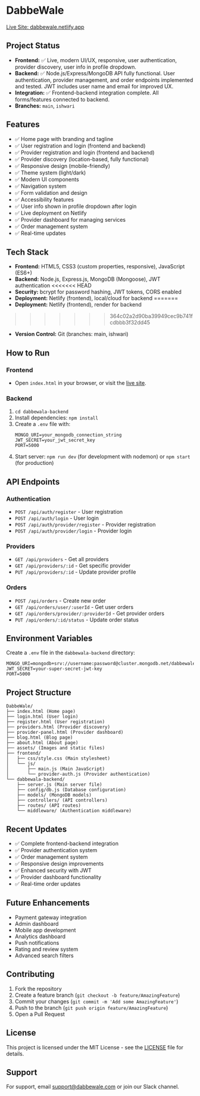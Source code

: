# DabbeWale

[Live Site: dabbewale.netlify.app](https://dabbewale.netlify.app/)

## Project Status
- **Frontend:** ✅ Live, modern UI/UX, responsive, user authentication, provider discovery, user info in profile dropdown.
- **Backend:** ✅ Node.js/Express/MongoDB API fully functional. User authentication, provider management, and order endpoints implemented and tested. JWT includes user name and email for improved UX.
- **Integration:** ✅ Frontend-backend integration complete. All forms/features connected to backend.
- **Branches:** `main`, `ishwari`

## Features
- ✅ Home page with branding and tagline
- ✅ User registration and login (frontend and backend)
- ✅ Provider registration and login (frontend and backend)
- ✅ Provider discovery (location-based, fully functional)
- ✅ Responsive design (mobile-friendly)
- ✅ Theme system (light/dark)
- ✅ Modern UI components
- ✅ Navigation system
- ✅ Form validation and design
- ✅ Accessibility features
- ✅ User info shown in profile dropdown after login
- ✅ Live deployment on Netlify
- ✅ Provider dashboard for managing services
- ✅ Order management system
- ✅ Real-time updates

## Tech Stack
- **Frontend:** HTML5, CSS3 (custom properties, responsive), JavaScript (ES6+)
- **Backend:** Node.js, Express.js, MongoDB (Mongoose), JWT authentication
<<<<<<< HEAD
- **Security:** bcrypt for password hashing, JWT tokens, CORS enabled
- **Deployment:** Netlify (frontend), local/cloud for backend
=======
- **Deployment:** Netlify (frontend), render for backend
>>>>>>> 364c02a2d90ba39949cec9b741fcdbbb3f32dd45
- **Version Control:** Git (branches: main, ishwari)

## How to Run

### Frontend
- Open `index.html` in your browser, or visit the [live site](https://dabbewale.netlify.app/).

### Backend
1. `cd dabbewala-backend`
2. Install dependencies: `npm install`
3. Create a `.env` file with:
   ```
   MONGO_URI=your_mongodb_connection_string
   JWT_SECRET=your_jwt_secret_key
   PORT=5000
   ```
4. Start server: `npm run dev` (for development with nodemon) or `npm start` (for production)

## API Endpoints

### Authentication
- `POST /api/auth/register` - User registration
- `POST /api/auth/login` - User login
- `POST /api/auth/provider/register` - Provider registration
- `POST /api/auth/provider/login` - Provider login

### Providers
- `GET /api/providers` - Get all providers
- `GET /api/providers/:id` - Get specific provider
- `PUT /api/providers/:id` - Update provider profile

### Orders
- `POST /api/orders` - Create new order
- `GET /api/orders/user/:userId` - Get user orders
- `GET /api/orders/provider/:providerId` - Get provider orders
- `PUT /api/orders/:id/status` - Update order status

## Environment Variables
Create a `.env` file in the `dabbewala-backend` directory:
```
MONGO_URI=mongodb+srv://username:password@cluster.mongodb.net/dabbewale
JWT_SECRET=your-super-secret-jwt-key
PORT=5000
```

## Project Structure
```
DabbeWale/
├── index.html (Home page)
├── login.html (User login)
├── register.html (User registration)
├── providers.html (Provider discovery)
├── provider-panel.html (Provider dashboard)
├── blog.html (Blog page)
├── about.html (About page)
├── assets/ (Images and static files)
├── frontend/
│   ├── css/style.css (Main stylesheet)
│   └── js/
│       ├── main.js (Main JavaScript)
│       └── provider-auth.js (Provider authentication)
└── dabbewala-backend/
    ├── server.js (Main server file)
    ├── config/db.js (Database configuration)
    ├── models/ (MongoDB models)
    ├── controllers/ (API controllers)
    ├── routes/ (API routes)
    └── middleware/ (Authentication middleware)
```

## Recent Updates
- ✅ Complete frontend-backend integration
- ✅ Provider authentication system
- ✅ Order management system
- ✅ Responsive design improvements
- ✅ Enhanced security with JWT
- ✅ Provider dashboard functionality
- ✅ Real-time order updates

## Future Enhancements
- Payment gateway integration
- Admin dashboard
- Mobile app development
- Analytics dashboard
- Push notifications
- Rating and review system
- Advanced search filters

## Contributing
1. Fork the repository
2. Create a feature branch (`git checkout -b feature/AmazingFeature`)
3. Commit your changes (`git commit -m 'Add some AmazingFeature'`)
4. Push to the branch (`git push origin feature/AmazingFeature`)
5. Open a Pull Request

## License
This project is licensed under the MIT License - see the [LICENSE](LICENSE) file for details.

## Support
For support, email support@dabbewale.com or join our Slack channel.
